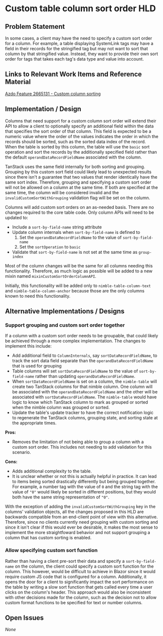 # Custom table column sort order HLD

## Problem Statement

In some cases, a client may have the need to specify a custom sort order for a column. For example, a table displaying SystemLink tags may have a field in their records for the stringified tag but may not want to sort that column by that stringified value. Instead, they want to provide their own sort order for tags that takes each tag's data type and value into account.

## Links to Relevant Work Items and Reference Material

[Azdo Feature 2665131 - Custom column sorting](https://dev.azure.com/ni/DevCentral/_workitems/edit/2665131)

## Implementation / Design

Columns that need support for a custom column sort order will extend their API to allow a client to optionally specify an additional field within the data that specifies the sort order of that column. This field is expected to be a numeric value where the order of the values indicates the order in which the records should be sorted, such as the sorted data index of the record. When the table is sorted by this column, the table will use the `basic` sort operation and sort the records by the additionally specified field rather than the default `operandDataRecordFieldName` associated with the column.

TanStack uses the same field internally for both sorting and grouping. Grouping by this custom sort field could likely lead to unexpected results since there isn't a guarantee that two values that render identically have the same sort index. Therefore, grouping and specifying a custom sort order will not be allowed on a column at the same time. If both are specified at the same time, the column will be considered invalid and the `invalidCustomSortWithGrouping` validation flag will be set on the column.

Columns will add custom sort orders on an as-needed basis. There are no changes required to the core table code. Only column APIs will need to be updated to:

-   Include a `sort-by-field-name` string attribute
-   Update column internals when `sort-by-field-name` is defined to
    1. Set the `operandDataRecordFieldName` to the value of `sort-by-field-name`
    1. Set the `sortOperation` to `basic`
-   Validate that `sort-by-field-name` is not set at the same time as `group-index`

Most of the column changes will be the same for all columns needing this functionality. Therefore, as much logic as possible will be added to a new mixin named `mixinCustomSortOrderColumnAPI`.

Initially, this functionality will be added only to `nimble-table-column-text` and `nimble-table-column-anchor` because those are the only columns known to need this functionality.

## Alternative Implementations / Designs

### Support grouping and custom sort order together

If a column with a custom sort order needs to be groupable, that could likely be achieved through a more complex implementation. The changes to implement this include:

-   Add additional field to `ColumnInternals`, say `sortDataRecordFieldName`, to track the sort data field separate than the `operandDataRecordFieldName` that is used for grouping
-   Table columns will set `sortDataRecordFieldName` to the value of `sort-by-field-name` rather than updating `operandDataRecordFieldName`.
-   When `sortDataRecordFieldName` is set on a column, the `nimble-table` will create two TanStack columns for that nimble column. One column will be associated with the `operandDataRecordFieldName` and the other will be associated with `sortDataRecordFieldName`. The `nimble-table` would have logic to know which TanStack column to mark as grouped or sorted when the nimble column was grouped or sorted.
-   Update the table's update tracker to have the correct notification logic to regenerate the TanStack columns, grouping state, and sorting state at the appropriate times.

**Pros:**

-   Removes the limitation of not being able to group a column with a custom sort order. This includes not needing to add validation for this scenario.

**Cons:**

-   Adds additional complexity to the table.
-   It is unclear whether or not this is actually helpful in practice. It can lead to items being sorted drastically differently but being grouped together. For example, a number tag with the value of `0` and the string tag with the value of `"0"` would likely be sorted in different positions, but they would both have the same string representation of `"0"`.

With the exception of adding the `invalidCustomSortWithGrouping` key in the columns' validation objects, all the changes proposed in this HLD are backwards compatible from an end-client point of view with this alternative. Therefore, since no clients currently need grouping with custom sorting and since it isn't clear if this would ever be desirable, it makes the most sense to implement the more straightfoward behavior and not support grouping a column that has custom sorting is enabled.

### Allow specifying custom sort function

Rather than having a client pre-sort their data and specify a `sort-by-field-name` on the column, the client could specify a custom sort function for the column. This however, would be difficult to achieve in Blazor since it would require custom JS code that is configured for a column. Additionally, it opens the door for a client to significantly impact the sort performance on the table by writing a slow sort function that gets called every time a user clicks on the column's header. This approach would also be inconsistent with other decisions made for the column, such as the decision not to allow custom format functions to be specified for text or number columns.

## Open Issues

_None_

